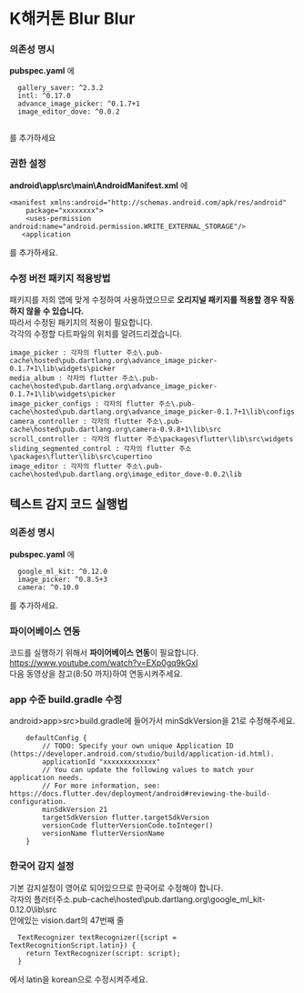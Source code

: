 # K해커톤 Blur Blur <demo>


### 의존성 명시
**pubspec.yaml** 에
```
  gallery_saver: ^2.3.2
  intl: ^0.17.0
  advance_image_picker: ^0.1.7+1
  image_editor_dove: ^0.0.2
  
```
를 추가하세요

### 권한 설정
**android\app\src\main\AndroidManifest.xml** 에
```
<manifest xmlns:android="http://schemas.android.com/apk/res/android"
    package="xxxxxxxx">
    <uses-permission android:name="android.permission.WRITE_EXTERNAL_STORAGE"/>
   <application
```
를 추가하세요.

### 수정 버전 패키지 적용방법
패키지를 저희 앱에 맞게 수정하여 사용하였으므로 **오리지널 패키지를 적용할 경우 작동하지 않을 수 있습니다.**  
따라서 수정된 패키지의 적용이 필요합니다.  
각각의 수정할 다트파일의 위치를 알려드리겠습니다.  
```
image_picker : 각자의 flutter 주소\.pub-cache\hosted\pub.dartlang.org\advance_image_picker-0.1.7+1\lib\widgets\picker
media_album : 각자의 flutter 주소\.pub-cache\hosted\pub.dartlang.org\advance_image_picker-0.1.7+1\lib\widgets\picker
image_picker_configs : 각자의 flutter 주소\.pub-cache\hosted\pub.dartlang.org\advance_image_picker-0.1.7+1\lib\configs
camera_controller : 각자의 flutter 주소\.pub-cache\hosted\pub.dartlang.org\camera-0.9.8+1\lib\src
scroll_controller : 각자의 flutter 주소\packages\flutter\lib\src\widgets
sliding_segmented_control : 각자의 flutter 주소\packages\flutter\lib\src\cupertino
image_editor : 각자의 flutter 주소\.pub-cache\hosted\pub.dartlang.org\image_editor_dove-0.0.2\lib
```


## 텍스트 감지 코드 실행법

### 의존성 명시
**pubspec.yaml** 에
```
  google_ml_kit: ^0.12.0
  image_picker: ^0.8.5+3
  camera: ^0.10.0
```
를 추가하세요.

### 파이어베이스 연동
코드를 실행하기 위해서 **파이어베이스 연동**이 필요합니다.  
https://www.youtube.com/watch?v=EXp0gq9kGxI  
다음 동영상을 참고(8:50 까지)하여 연동시켜주세요.  

### app 수준 build.gradle 수정
android>app>src>build.gradle에 들어가서 minSdkVersion을 21로 수정해주세요.  
```
    defaultConfig {
        // TODO: Specify your own unique Application ID (https://developer.android.com/studio/build/application-id.html).
        applicationId "xxxxxxxxxxxxx"
        // You can update the following values to match your application needs.
        // For more information, see: https://docs.flutter.dev/deployment/android#reviewing-the-build-configuration.
        minSdkVersion 21
        targetSdkVersion flutter.targetSdkVersion
        versionCode flutterVersionCode.toInteger()
        versionName flutterVersionName
    }
```

### 한국어 감지 설정
기본 감지설정이 영어로 되어있으므로 한국어로 수정해야 합니다.  
각자의 플러터주소\.pub-cache\hosted\pub.dartlang.org\google_ml_kit-0.12.0\lib\src  
안에있는 vision.dart의 47번째 줄
```
  TextRecognizer textRecognizer({script = TextRecognitionScript.latin}) {
    return TextRecognizer(script: script);
  }
```
에서 latin을 korean으로 수정시켜주세요.
